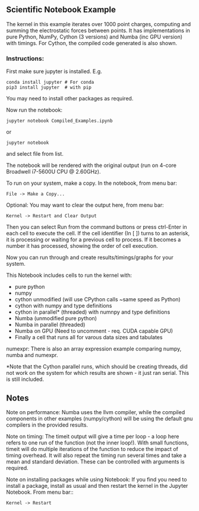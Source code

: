 ## Scientific Notebook Example

The kernel in this example iterates over 1000 point charges, computing and summing the electrostatic forces between points. It has implementations in pure Python, NumPy, Cython (3 versions) and Numba (inc GPU version) with timings. For Cython, the compiled code generated is also shown.

### Instructions:

First make sure jupyter is installed. E.g.

    conda install jupyter # For conda
    pip3 install jupyter  # with pip
    
You may need to install other packages as required.

Now run the notebook:

    jupyter notebook Compiled_Examples.ipynb

or

    jupyter notebook

and select file from list.

The notebook will be rendered with the original output (run on 4-core Broadwell  i7-5600U CPU @ 2.60GHz).

To run on your system, make a copy. In the notebook, from menu bar:

    File -> Make a Copy...

Optional: You may want to clear the output here, from menu bar:

    Kernel -> Restart and Clear Output
    
Then you can select Run from the command buttons or press ctrl-Enter in each cell to execute the cell. If the cell identifier (In [ ]) turns to an asterisk, it is processing or waiting for a previous cell to process. If it becomes a number it has processed, showing the order of cell execution.

Now you can run through and create results/timings/graphs for your system.
 
This Notebook includes cells to run the kernel with:

 - pure python
 - numpy
 - cython unmodified (will use CPython calls ~same speed as Python)
 - cython with numpy and type definitions
 - cython in parallel* (threaded) with numnpy and type definitions
 - Numba (unmodified pure python)
 - Numba in parallel (threaded)
 - Numba on GPU (Need to uncomment - req. CUDA capable GPU)
 - Finally a cell that runs all for varous data sizes and tabulates

numexpr:
There is also an array expression example comparing numpy, numba and numexpr.

*Note that the Cython parallel runs, which should be creating threads, did not work on the system for which results are shown - it just ran serial. This is still included.


## Notes

Note on performance: Numba uses the llvm compiler, while the compiled components in other examples (numpy/cython) will be using the default gnu compilers in the provided results.

Note on timing: The timeit output will give a time per loop - a loop here refers to one run of the function (not the inner loop!). With small functions, timeit will do multiple iterations of the function to reduce the impact of timing overhead. It will also repeat the timing run several times and take a mean and standard deviation. These can be controlled with arguments is required.

Note on installing packages while using Notebook: If you find you need to install a package, install as usual and then restart the kernel in the Jupyter Notebook. From menu bar::

    Kernel -> Restart

